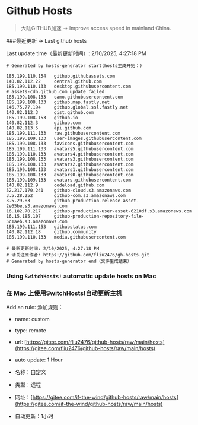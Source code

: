 # Github Hosts

>大陆GITHUB加速 -> Improve access speed in mainland China. 

###最近更新  -> Last github hosts

Last update time（最新更新时间）: 2/10/2025, 4:27:18 PM

```base
# Generated by hosts-generator start(hosts生成开始：) 

185.199.110.154   github.githubassets.com
140.82.112.22     central.github.com
185.199.110.133   desktop.githubusercontent.com
# assets-cdn.github.com update failed
185.199.108.133   camo.githubusercontent.com
185.199.108.133   github.map.fastly.net
146.75.77.194     github.global.ssl.fastly.net
140.82.112.3      gist.github.com
185.199.108.153   github.io
140.82.112.3      github.com
140.82.113.5      api.github.com
185.199.111.133   raw.githubusercontent.com
185.199.109.133   user-images.githubusercontent.com
185.199.108.133   favicons.githubusercontent.com
185.199.111.133   avatars5.githubusercontent.com
185.199.110.133   avatars4.githubusercontent.com
185.199.108.133   avatars3.githubusercontent.com
185.199.108.133   avatars2.githubusercontent.com
185.199.108.133   avatars1.githubusercontent.com
185.199.108.133   avatars0.githubusercontent.com
185.199.109.133   avatars.githubusercontent.com
140.82.112.9      codeload.github.com
52.217.170.241    github-cloud.s3.amazonaws.com
3.5.28.252        github-com.s3.amazonaws.com
3.5.29.83         github-production-release-asset-2e65be.s3.amazonaws.com
16.182.70.217     github-production-user-asset-6210df.s3.amazonaws.com
16.15.185.107     github-production-repository-file-5c1aeb.s3.amazonaws.com
185.199.111.153   githubstatus.com
140.82.112.18     github.community
185.199.110.133   media.githubusercontent.com

# 最新更新时间: 2/10/2025, 4:27:18 PM
# 请关注原作者: https://github.com/fliu2476/gh-hosts.git
# Generated by hosts-generator end（文件生成结束）
```

### Using `SwitchHosts!` automatic update hosts on Mac
### **在 Mac 上使用SwitchHosts!自动更新主机**
Add an rule:
添加规则：
- name: custom
- type: remote
- url: [https://gitee.com/fliu2476/github-hosts/raw/main/hosts](https://gitee.com/fliu2476/github-hosts/raw/main/hosts)
- auto update: 1 Hour

- 名称：自定义
- 类型：远程
- 网址：[https://gitee.com/if-the-wind/github-hosts/raw/main/hosts](https://gitee.com/if-the-wind/github-hosts/raw/main/hosts)
- 自动更新：1小时

